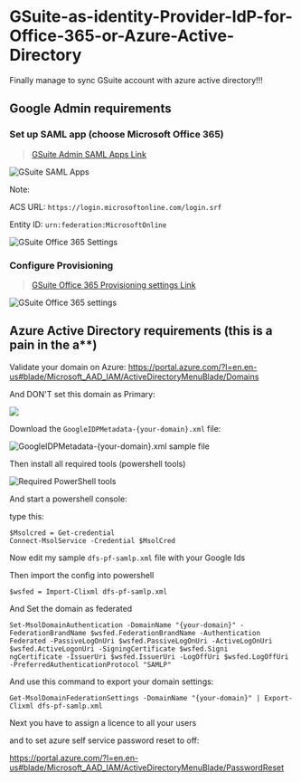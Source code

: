 # GSuite-as-identity-Provider-IdP-for-Office-365-or-Azure-Active-Directory
Finally manage to sync GSuite account with azure active directory!!!

## Google Admin requirements
### Set up SAML app (choose Microsoft Office 365)

> [GSuite Admin SAML Apps Link](https://admin.google.com/AdminHome?fral=1#AppsList:serviceType=SAML_APPS)

![GSuite SAML Apps](https://i.imgur.com/qSIrLyN.png)

Note:

ACS URL: `https://login.microsoftonline.com/login.srf`

Entity ID: `urn:federation:MicrosoftOnline`


![GSuite Office 365 Settings](https://i.imgur.com/0yEnR5m.png)

### Configure Provisioning

> [GSuite Office 365 Provisioning settings Link](https://admin.google.com/AdminHome?fral=1#AppDetails:service=935556381546&flyout=provisioningSetupV2)

![GSuite Office 365 settings](https://i.imgur.com/giY8PmH.png)



## Azure Active Directory requirements (this is a pain in the a**)
Validate your domain on Azure:
https://portal.azure.com/?l=en.en-us#blade/Microsoft_AAD_IAM/ActiveDirectoryMenuBlade/Domains

And DON'T set this domain as Primary:

![](https://i.imgur.com/GhEaTXo.png)


Download the `GoogleIDPMetadata-{your-domain}.xml` file:

![GoogleIDPMetadata-{your-domain}.xml sample file](https://i.imgur.com/rNvQshH.png)

Then install all required tools (powershell tools)

![Required PowerShell tools](https://i.imgur.com/sSkF2vZ.png)

And start a powershell console:

type this:
```
$Msolcred = Get-credential
Connect-MsolService -Credential $MsolCred
```

Now edit my sample `dfs-pf-samlp.xml` file with your Google Ids

Then import the config into powershell
```
$wsfed = Import-Clixml dfs-pf-samlp.xml
```

And Set the domain as federated
```
Set-MsolDomainAuthentication -DomainName "{your-domain}" -FederationBrandName $wsfed.FederationBrandName -Authentication Federated -PassiveLogOnUri $wsfed.PassiveLogOnUri -ActiveLogOnUri $wsfed.ActiveLogonUri -SigningCertificate $wsfed.Signi
ngCertificate -IssuerUri $wsfed.IssuerUri -LogOffUri $wsfed.LogOffUri -PreferredAuthenticationProtocol "SAMLP"
```

And use this command to export your domain settings:
```
Get-MsolDomainFederationSettings -DomainName "{your-domain}" | Export-Clixml dfs-pf-samlp.xml
```


Next you have to assign a licence to all your users

and to set azure self service password reset to off:

https://portal.azure.com/?l=en.en-us#blade/Microsoft_AAD_IAM/ActiveDirectoryMenuBlade/PasswordReset
